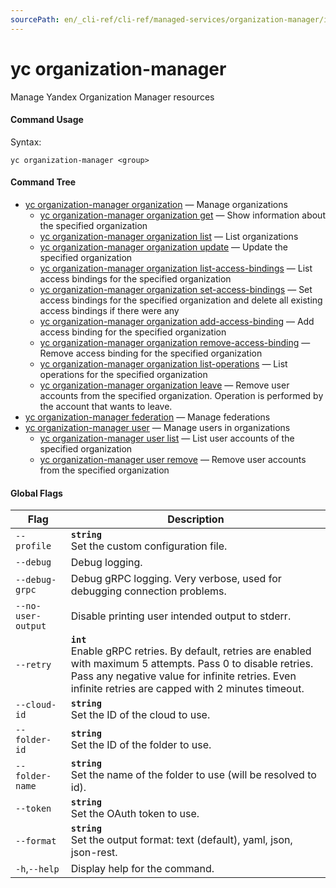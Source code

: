 ```yaml
---
sourcePath: en/_cli-ref/cli-ref/managed-services/organization-manager/index.md
---
```

# yc organization-manager

Manage Yandex Organization Manager resources

#### Command Usage

Syntax: 

`yc organization-manager <group>`

#### Command Tree

- [yc organization-manager organization](organization/index.md) — Manage organizations
	- [yc organization-manager organization get](organization/get.md) — Show information about the specified organization
	- [yc organization-manager organization list](organization/list.md) — List organizations
	- [yc organization-manager organization update](organization/update.md) — Update the specified organization
	- [yc organization-manager organization list-access-bindings](organization/list-access-bindings.md) — List access bindings for the specified organization
	- [yc organization-manager organization set-access-bindings](organization/set-access-bindings.md) — Set access bindings for the specified organization and delete all existing access bindings if there were any
	- [yc organization-manager organization add-access-binding](organization/add-access-binding.md) — Add access binding for the specified organization
	- [yc organization-manager organization remove-access-binding](organization/remove-access-binding.md) — Remove access binding for the specified organization
	- [yc organization-manager organization list-operations](organization/list-operations.md) — List operations for the specified organization
	- [yc organization-manager organization leave](organization/leave.md) — Remove user accounts from the specified organization. Operation is performed by the account that wants to leave.
- [yc organization-manager federation](federation/index.md) — Manage federations
- [yc organization-manager user](user/index.md) — Manage users in organizations
	- [yc organization-manager user list](user/list.md) — List user accounts of the specified organization
	- [yc organization-manager user remove](user/remove.md) — Remove user accounts from the specified organization

#### Global Flags

| Flag | Description |
|----|----|
|`--profile`|<b>`string`</b><br/>Set the custom configuration file.|
|`--debug`|Debug logging.|
|`--debug-grpc`|Debug gRPC logging. Very verbose, used for debugging connection problems.|
|`--no-user-output`|Disable printing user intended output to stderr.|
|`--retry`|<b>`int`</b><br/>Enable gRPC retries. By default, retries are enabled with maximum 5 attempts. Pass 0 to disable retries. Pass any negative value for infinite retries. Even infinite retries are capped with 2 minutes timeout.|
|`--cloud-id`|<b>`string`</b><br/>Set the ID of the cloud to use.|
|`--folder-id`|<b>`string`</b><br/>Set the ID of the folder to use.|
|`--folder-name`|<b>`string`</b><br/>Set the name of the folder to use (will be resolved to id).|
|`--token`|<b>`string`</b><br/>Set the OAuth token to use.|
|`--format`|<b>`string`</b><br/>Set the output format: text (default), yaml, json, json-rest.|
|`-h`,`--help`|Display help for the command.|
